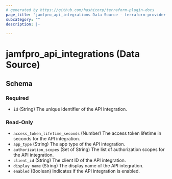 ```yaml
---
# generated by https://github.com/hashicorp/terraform-plugin-docs
page_title: "jamfpro_api_integrations Data Source - terraform-provider-jamfpro"
subcategory: ""
description: |-
  
---
```


# jamfpro_api_integrations (Data Source)





<!-- schema generated by tfplugindocs -->
## Schema

### Required

- `id` (String) The unique identifier of the API integration.

### Read-Only

- `access_token_lifetime_seconds` (Number) The access token lifetime in seconds for the API integration.
- `app_type` (String) The app type of the API integration.
- `authorization_scopes` (Set of String) The list of authorization scopes for the API integration.
- `client_id` (String) The client ID of the API integration.
- `display_name` (String) The display name of the API integration.
- `enabled` (Boolean) Indicates if the API integration is enabled.
